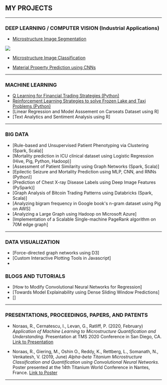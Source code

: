 ## MY PROJECTS
---

### DEEP LEARNING / COMPUTER VISION (Industrial Applications)

- [Microstructure Image Segmentation](/sample_page)
<img src="images/dummy_thumbnail.jpg?raw=true"/>

- [Microstructure Image Classification](/pdf/sample_presentation.pdf)

- [Material Property Prediction using CNNs](/pdf/sample_presentation.pdf)

---

### MACHINE LEARNING

- [Q Learning for Financial Trading Strategies (Python)](http://example.com/)
- [Reinforcement Learning Strategies to solve Frozen Lake and Taxi Problems (Python)](http://example.com/)
- [Linear Regression and Model Asssement on Carseats Dataset using R]
- [Text Analytics and Sentiment Analysis using R]

---

### BIG DATA 

- [Rule-based and Unsupervised Patient Phenotyping via Clustering (Spark, Scala)]
- [Mortality prediction in ICU clinical dataset using Logistic Regression (Hive, Pig, Python, Hadoop)]
- [Assessment of Patient Similarity using Graph Networks (Spark, Scala)]
- [Epilectic Seizure and Mortality Prediction using MLP, CNN, and RNNs (Python)]
- [Prediction of Chest X-ray Disease Labels using Deep Image Features (PySpark)]
- [Graph Analysis of Bitcoin Trading Patterns using Databricks (Spark, Scala)]
- [Analyzing bigram frequency in Google book's n-gram dataset using Pig on AWS]
- [Analyzing a Large Graph using Hadoop on Microsoft Azure]
- [Implementation of a Scalable Single-machine PageRank algorithm on 70M edge graph]

---

### DATA VISUALIZATION
 - [Force-directed graph networks using D3]
 - [Custom Interactive Plotting Tools in Javascript]
 - 

### BLOGS AND TUTORIALS

- [How to Modify Convolutional Neural Networks for Regression]
- [Towards Model Explainability using Dense Sliding Window Predictions]
- []
---

### PRESENTATIONS, PROCEEDINGS, PAPERS, AND PATENTS

- Noraas, R., Cernatescu, I., Levan, G., Ratliff, P. (2020, February) _Application of Machine Learning to Microstructure Quantification and Understanding._ Presentation at TMS 2020 Conference in San Diego, CA. [Link to Presentation](/pdf/Application_of_Machine_Learning_to_Microstructure_Quantification_and_Understanding_TMS2020_Final_Public.pdf)

- Noraas, R., Giering, M., Oshin O., Reddy, K., Rettberg, L., Somanath, N., Venkatesh, V. (2019, June) _Alpha-beta Titanium Microstructure Classification and Quantification using Convolutional Neural Networks._ Poster presented at the 14th Titanium World Conference in Nantes, France. [Link to Poster](/pdf/sample_presentation.pdf)


---
 
 
 
